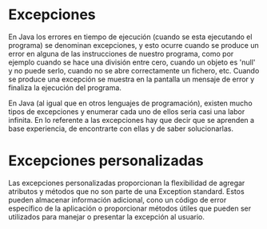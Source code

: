 # Excepciones 

En Java los errores en tiempo de ejecución (cuando se esta ejecutando el programa) se denominan excepciones, y esto ocurre cuando se produce un error en alguna de las instrucciones de nuestro programa, como por ejemplo cuando se hace una división entre cero,  cuando un objeto es 'null' y no puede serlo, cuando no se abre correctamente un fichero, etc. Cuando se produce una excepción se muestra en la pantalla un mensaje de error y finaliza la ejecución del programa.

En Java (al igual que en otros lenguajes de programación), existen mucho tipos de excepciones y enumerar cada uno de ellos seria casi una labor infinita. En lo referente a las excepciones hay que decir que se aprenden a base experiencia, de encontrarte con ellas y de saber solucionarlas.

# Excepciones personalizadas

Las excepciones personalizadas proporcionan la flexibilidad de agregar atributos y métodos que no son parte de una Exception standard. Estos pueden almacenar información adicional, cono un código de error específico de la aplicación o proporcionar métodos útiles que pueden ser utilizados para manejar o presentar la excepción al usuario.
